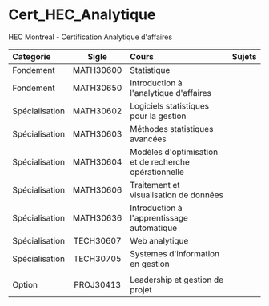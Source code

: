 # Cert_HEC_Analytique
HEC Montreal - Certification Analytique d'affaires


| Categorie      | Sigle     | Cours                                                 | Sujets |
| :------------- | :-------: | :---------------------------------------------------- | :----- |
| Fondement      | MATH30600 | Statistique                                           |        |
| Fondement      | MATH30650 | Introduction à l'analytique d'affaires                |        |
| Spécialisation | MATH30602 | Logiciels statistiques pour la gestion                |        |
| Spécialisation | MATH30603 | Méthodes statistiques avancées                        |        |
| Spécialisation | MATH30604 | Modèles d'optimisation et de recherche opérationnelle |        |
| Spécialisation | MATH30606 | Traitement et visualisation de données                |        |
| Spécialisation | MATH30636 | Introduction à l'apprentissage automatique            |        |
| Spécialisation | TECH30607 | Web analytique                                        |        |
| Spécialisation | TECH30705 | Systemes d'information en gestion                     |        |
|||||
| Option         | PROJ30413 | Leadership et gestion de projet                       |        |

